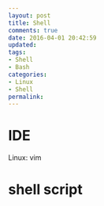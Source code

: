 ```yaml
---
layout: post
title: Shell
comments: true
date: 2016-04-01 20:42:59
updated:
tags:
- Shell
- Bash
categories:
- Linux
- Shell
permalink:
---
```


# IDE

Linux: vim

# shell script
